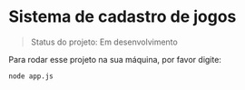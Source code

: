 # Sistema de cadastro de jogos
> Status do projeto: Em desenvolvimento

Para rodar esse projeto na sua máquina, por favor digite:

```
node app.js
```